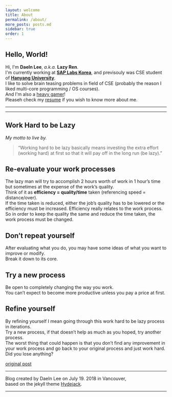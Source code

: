 ```yaml
---
layout: welcome
title: About
permalink: /about/
more_posts: posts.md
sidebar: true
order: 1
---
```


## Hello, World!

Hi, I'm **DaeIn Lee**, *a.k.a.* **Lazy Ren**.<br>
I'm currently working at **[SAP Labs Korea](https://www.sap.com/korea/about/labs-korea.html)**, and previsouly was CSE student of **[Hanyang University](https://www.hanyang.ac.kr/)**.<br>
I like to solve brain teasing problems in field of CSE (probably the reason I liked multi-core programming / OS courses).<br>
And I'm also a [heavy gamer](https://steamcommunity.com/id/lazyren)!<br>
Pleaseh check my [resume](/resume/) if you wish to know more about me.

***

<!--posts_list-->

***

## Work Hard to be Lazy

_My motto to live by._

> “Working hard to be lazy basically means investing the extra effort (working hard) at first so that it will pay off in the long run (be lazy).”

## Re-evaluate your work processes

The lazy man will try to accomplish 2 hours worth of work in 1 hour’s time but sometimes at the expense of the work’s quality.<br>
Think of it as **efficiency = quality/time** taken (referencing speed = distance/over).<br>
If the time taken is reduced, either the job’s quality has to be lowered or the efficiency must be increased. Efficiency really relates to the work process.<br>
So in order to keep the quality the same and reduce the time taken, the work process must be changed.

## Don’t repeat yourself

After evaluating what you do, you may have some ideas of what you want to improve or modify.<br>
Break it down to its core.

## Try a new process

Be open to completely changing the way you work.<br>
You can’t expect to become more productive unless you pay a price at first.

## Refine yourself

By refining yourself I mean going through this work hard to be lazy process in iterations.<br>
Try a new process, if that doesn’t help as much as you hoped, try another process.<br>
The worst thing that could happen is that you don’t find any improvement in your work process and go back to your original process and just work hard.<br>
Did you lose anything?

[original post](http://blog.vivekmahbubani.com/2007/03/work-hard-to-be-lazy.html)<br>

***

Blog created by DaeIn Lee on July 19. 2018 in Vancouver,<br>
based on the jekyll theme [Hydejack](https://hydejack.com).

***

<!--author-->
